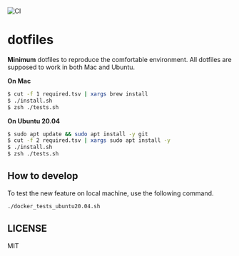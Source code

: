 ![CI](https://github.com/sotetsuk/dotfiles/workflows/CI/badge.svg)

# dotfiles

**Minimum** dotfiles to reproduce the comfortable environment.
All dotfiles are supposed to work in both Mac and Ubuntu. 

**On Mac**

```sh
$ cut -f 1 required.tsv | xargs brew install
$ ./install.sh
$ zsh ./tests.sh
```

**On Ubuntu 20.04**

```sh
$ sudo apt update && sudo apt install -y git
$ cut -f 2 required.tsv | xargs sudo apt install -y
$ ./install.sh
$ zsh ./tests.sh
```

## How to develop

To test the new feature on local machine, use the following command.

```sh
./docker_tests_ubuntu20.04.sh
```

## LICENSE

MIT
